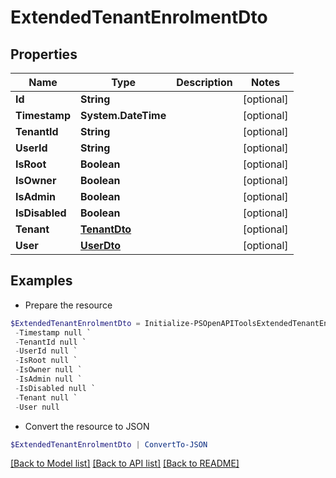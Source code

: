# ExtendedTenantEnrolmentDto
## Properties

Name | Type | Description | Notes
------------ | ------------- | ------------- | -------------
**Id** | **String** |  | [optional] 
**Timestamp** | **System.DateTime** |  | [optional] 
**TenantId** | **String** |  | [optional] 
**UserId** | **String** |  | [optional] 
**IsRoot** | **Boolean** |  | [optional] 
**IsOwner** | **Boolean** |  | [optional] 
**IsAdmin** | **Boolean** |  | [optional] 
**IsDisabled** | **Boolean** |  | [optional] 
**Tenant** | [**TenantDto**](TenantDto.md) |  | [optional] 
**User** | [**UserDto**](UserDto.md) |  | [optional] 

## Examples

- Prepare the resource
```powershell
$ExtendedTenantEnrolmentDto = Initialize-PSOpenAPIToolsExtendedTenantEnrolmentDto  -Id null `
 -Timestamp null `
 -TenantId null `
 -UserId null `
 -IsRoot null `
 -IsOwner null `
 -IsAdmin null `
 -IsDisabled null `
 -Tenant null `
 -User null
```

- Convert the resource to JSON
```powershell
$ExtendedTenantEnrolmentDto | ConvertTo-JSON
```

[[Back to Model list]](../README.md#documentation-for-models) [[Back to API list]](../README.md#documentation-for-api-endpoints) [[Back to README]](../README.md)


